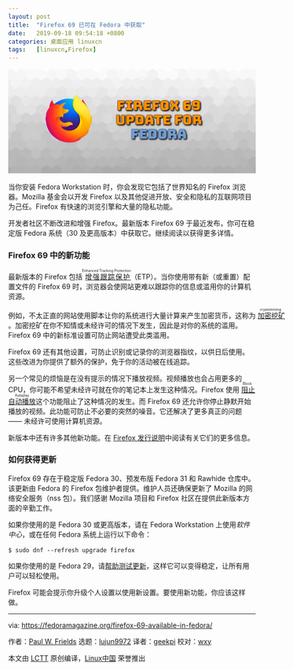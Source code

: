 ```yaml
---
layout: post
title:	"Firefox 69 已可在 Fedora 中获取"
date:	2019-09-18 09:54:18 +0800 
categories:	桌面应用 linuxcn 
tags:	[linuxcn,Firefox]
---
```



![](/Asserts/Images/album/201909/18/095421jv602uqkrwlrwu53.jpg)


当你安装 Fedora Workstation 时，你会发现它包括了世界知名的 Firefox 浏览器。Mozilla 基金会以开发 Firefox 以及其他促进开放、安全和隐私的互联网项目为己任。Firefox 有快速的浏览引擎和大量的隐私功能。


开发者社区不断改进和增强 Firefox。最新版本 Firefox 69 于最近发布，你可在稳定版 Fedora 系统（30 及更高版本）中获取它。继续阅读以获得更多详情。


### Firefox 69 中的新功能


最新版本的 Firefox 包括<ruby> <a href="https://blog.mozilla.org/blog/2019/09/03/todays-firefox-blocks-third-party-tracking-cookies-and-cryptomining-by-default/">  增强跟踪保护 </a> <rt>  Enhanced Tracking Protection </rt></ruby>（ETP）。当你使用带有新（或重置）配置文件的 Firefox 69 时，浏览器会使网站更难以跟踪你的信息或滥用你的计算机资源。


例如，不太正直的网站使用脚本让你的系统进行大量计算来产生加密货币，这称为<ruby> <a href="https://www.webopedia.com/TERM/C/cryptocurrency-mining.html">  加密挖矿 </a> <rt>  cryptomining </rt></ruby>。加密挖矿在你不知情或未经许可的情况下发生，因此是对你的系统的滥用。Firefox 69 中的新标准设置可防止网站遭受此类滥用。


Firefox 69 还有其他设置，可防止识别或记录你的浏览器指纹，以供日后使用。这些改进为你提供了额外的保护，免于你的活动被在线追踪。


另一个常见的烦恼是在没有提示的情况下播放视频。视频播放也会占用更多的 CPU，你可能不希望未经许可就在你的笔记本上发生这种情况。Firefox 使用<ruby> <a href="https://support.mozilla.org/kb/block-autoplay">  阻止自动播放 </a> <rt>  Block Autoplay </rt></ruby>这个功能阻止了这种情况的发生。而 Firefox 69 还允许你停止静默开始播放的视频。此功能可防止不必要的突然的噪音。它还解决了更多真正的问题 —— 未经许可使用计算机资源。


新版本中还有许多其他新功能。在 [Firefox 发行说明](https://www.mozilla.org/en-US/firefox/69.0/releasenotes/)中阅读有关它们的更多信息。


### 如何获得更新


Firefox 69 存在于稳定版 Fedora 30、预发布版 Fedora 31 和 Rawhide 仓库中。该更新由 Fedora 的 Firefox 包维护者提供。维护人员还确保更新了 Mozilla 的网络安全服务（nss 包）。我们感谢 Mozilla 项目和 Firefox 社区在提供此新版本方面的辛勤工作。


如果你使用的是 Fedora 30 或更高版本，请在 Fedora Workstation 上使用*软件中心*，或在任何 Fedora 系统上运行以下命令：



```
$ sudo dnf --refresh upgrade firefox
```

如果你使用的是 Fedora 29，请[帮助测试更新](https://bodhi.fedoraproject.org/updates/FEDORA-2019-89ae5bb576)，这样它可以变得稳定，让所有用户可以轻松使用。


Firefox 可能会提示你升级个人设置以使用新设置。要使用新功能，你应该这样做。




---


via: <https://fedoramagazine.org/firefox-69-available-in-fedora/>


作者：[Paul W. Frields](https://fedoramagazine.org/author/pfrields/) 选题：[lujun9972](https://github.com/lujun9972) 译者：[geekpi](https://github.com/geekpi) 校对：[wxy](https://github.com/wxy)


本文由 [LCTT](https://github.com/LCTT/TranslateProject) 原创编译，[Linux中国](https://linux.cn/) 荣誉推出
